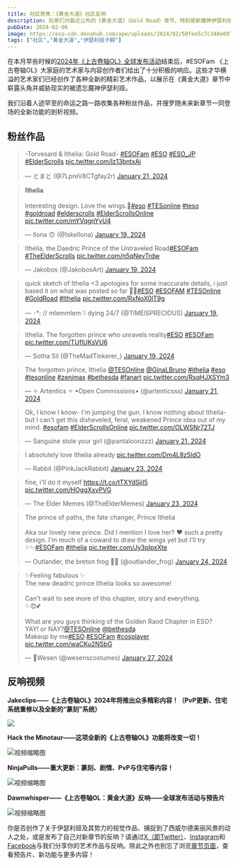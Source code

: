 ```yaml
---
title: 社区聚焦：《黄金大道》社区反响
description: 玩家们对最近公布的《黄金大道》（Gold Road）章节，特别是新魔神伊瑟利娅反响非常热烈。请在下方观看他们为此创作的各种粉丝作品与反响视频。
pubDate: 2024-02-06
image: https://eso-cdn.denohub.com/ape/uploads/2024/02/58fee5c7c348e097166ff46a976dbb07.jpg
tags: ["社区","黄金大道","伊瑟利娅子嗣"]
---
```


在本月早些时候的[2024年《上古卷轴OL》全球发布活动](/news/post/65399)结束后，#ESOFam
《上古卷轴OL》大家庭的艺术家与内容创作者们给出了十分积极的响应。这些才华横溢的艺术家们已经创作了各种全新的精彩艺术作品，以展示在《黄金大道》章节中崭露头角并威胁现实的被遗忘魔神伊瑟利娅。

我们沿着人迹罕至的命运之路一路收集各种粉丝作品，并搜罗随未来新章节一同登场的全新功能的剖析视频。

## 粉丝作品

> -Torvesard & Ithelia: Gold Road- [#ESOFam](https://twitter.com/hashtag/ESOFam?src=hash&ref_src=twsrc%5Etfw)
> [#ESO](https://twitter.com/hashtag/ESO?src=hash&ref_src=twsrc%5Etfw)
> [#ESO\_JP](https://twitter.com/hashtag/ESO_JP?src=hash&ref_src=twsrc%5Etfw)
> [#ElderScrolls](https://twitter.com/hashtag/ElderScrolls?src=hash&ref_src=twsrc%5Etfw)
> [pic.twitter.com/lz13bntxAi](https://t.co/lz13bntxAi)
>
> — とまと (@7LpreV8CTgfay2r)
> [January 21, 2024](https://twitter.com/7LpreV8CTgfay2r/status/1749033236431585342?ref_src=twsrc%5Etfw)

> 𝐈𝐭𝐡𝐞𝐥𝐢𝐚\
> \
> Interesting design. Love the wings.💎[#eso](https://twitter.com/hashtag/eso?src=hash&ref_src=twsrc%5Etfw)
> [#TESonline](https://twitter.com/hashtag/TESonline?src=hash&ref_src=twsrc%5Etfw)
> [#teso](https://twitter.com/hashtag/teso?src=hash&ref_src=twsrc%5Etfw)
> [#goldroad](https://twitter.com/hashtag/goldroad?src=hash&ref_src=twsrc%5Etfw)
> [#elderscrolls](https://twitter.com/hashtag/elderscrolls?src=hash&ref_src=twsrc%5Etfw)
> [#ElderScrollsOnline](https://twitter.com/hashtag/ElderScrollsOnline?src=hash&ref_src=twsrc%5Etfw)
> [pic.twitter.com/mYVqgnYyU4](https://t.co/mYVqgnYyU4)
>
> — Ilona 🙃 (@IskeIlona)
> [January 19, 2024](https://twitter.com/IskeIlona/status/1748299593819865430?ref_src=twsrc%5Etfw)

> Ithelia, the Daedric Prince of the Untraveled
> Road[#ESOFam](https://twitter.com/hashtag/ESOFam?src=hash&ref_src=twsrc%5Etfw)
> [#TheElderScrolls](https://twitter.com/hashtag/TheElderScrolls?src=hash&ref_src=twsrc%5Etfw)
> [pic.twitter.com/n5qNeyTrdw](https://t.co/n5qNeyTrdw)
>
> — Jakobos (@JakobosArt)
> [January 19, 2024](https://twitter.com/JakobosArt/status/1748369217446166891?ref_src=twsrc%5Etfw)

> quick sketch of Ithelia <3 apologies for some inaccurate details, i just based it on what was posted so far
> 🥹🥹[#ESO](https://twitter.com/hashtag/ESO?src=hash&ref_src=twsrc%5Etfw)
> [#ESOFAM](https://twitter.com/hashtag/ESOFAM?src=hash&ref_src=twsrc%5Etfw)
> [#TESOnline](https://twitter.com/hashtag/TESOnline?src=hash&ref_src=twsrc%5Etfw)
> [#GoldRoad](https://twitter.com/hashtag/GoldRoad?src=hash&ref_src=twsrc%5Etfw)
> [#Ithelia](https://twitter.com/hashtag/Ithelia?src=hash&ref_src=twsrc%5Etfw)
> [pic.twitter.com/RxNoX0lT9g](https://t.co/RxNoX0lT9g)
>
> — ･\*: // mlemmlem ❕❕ dying 24/7 (@TlMElSPREClOUS)
> [January 19, 2024](https://twitter.com/TlMElSPREClOUS/status/1748214808728727987?ref_src=twsrc%5Etfw)

> Ithelia. The forgotten prince who unravels reality[#ESO](https://twitter.com/hashtag/ESO?src=hash&ref_src=twsrc%5Etfw)
> [#ESOFam](https://twitter.com/hashtag/ESOFam?src=hash&ref_src=twsrc%5Etfw)
> [pic.twitter.com/TUflUKsVU6](https://t.co/TUflUKsVU6)
>
> — Sotha Sil (@TheMadTinkerer\_)
> [January 19, 2024](https://twitter.com/TheMadTinkerer_/status/1748412108834771211?ref_src=twsrc%5Etfw)

> The forgotten prince, Ithelia [@TESOnline](https://twitter.com/TESOnline?ref_src=twsrc%5Etfw)
> [@GinaLBruno](https://twitter.com/GinaLBruno?ref_src=twsrc%5Etfw)
> [#ithelia](https://twitter.com/hashtag/ithelia?src=hash&ref_src=twsrc%5Etfw)
> [#eso](https://twitter.com/hashtag/eso?src=hash&ref_src=twsrc%5Etfw)
> [#tesonline](https://twitter.com/hashtag/tesonline?src=hash&ref_src=twsrc%5Etfw)
> [#zenimax](https://twitter.com/hashtag/zenimax?src=hash&ref_src=twsrc%5Etfw)
> [#bethesda](https://twitter.com/hashtag/bethesda?src=hash&ref_src=twsrc%5Etfw)
> [#fanart](https://twitter.com/hashtag/fanart?src=hash&ref_src=twsrc%5Etfw)
> [pic.twitter.com/RsqHJXSYm3](https://t.co/RsqHJXSYm3)
>
> — ✧ Artentics ✧ •Open Commissions• (@artenticsss)
> [January 21, 2024](https://twitter.com/artenticsss/status/1749147073356657086?ref_src=twsrc%5Etfw)

> Ok, I know I know- I'm jumping the gun. I know nothing about Ithelia- but I can't get this disheveled, feral, weakened
> Prince idea out of my mind. [#esofam](https://twitter.com/hashtag/esofam?src=hash&ref_src=twsrc%5Etfw)
> [#ElderScrollsOnline](https://twitter.com/hashtag/ElderScrollsOnline?src=hash&ref_src=twsrc%5Etfw)
> [pic.twitter.com/OLWSNr72TJ](https://t.co/OLWSNr72TJ)
>
> — Sanguine stole your girl (@pantaloonzzz)
> [January 21, 2024](https://twitter.com/pantaloonzzz/status/1749122515744817532?ref_src=twsrc%5Etfw)

> I absolutely love Ithelia already [pic.twitter.com/Dm4L8z5ldO](https://t.co/Dm4L8z5ldO)
>
> — Rabbit (@PinkJackRabbit)
> [January 23, 2024](https://twitter.com/PinkJackRabbit/status/1749594747294167119?ref_src=twsrc%5Etfw)

> fine, i'll do it myself <https://t.co/tTXYdSjiI5> [pic.twitter.com/HOggXxvPVG](https://t.co/HOggXxvPVG)
>
> — The Elder Memes (@TheElderMemes)
> [January 23, 2024](https://twitter.com/TheElderMemes/status/1749840013339095364?ref_src=twsrc%5Etfw)

> The prince of paths, the fate changer, Prince Ithelia\
> \
> Aka our lovely new prince. Did I mention I love her? ❤️ such a pretty design. I'm much of a coward to draw the wings
> yet but I'll try ✨️✨️[#ESOFam](https://twitter.com/hashtag/ESOFam?src=hash&ref_src=twsrc%5Etfw)
> [#ithelia](https://twitter.com/hashtag/ithelia?src=hash&ref_src=twsrc%5Etfw)
> [pic.twitter.com/Jy3pIpxXte](https://t.co/Jy3pIpxXte)
>
> — Outlander, the breton frog 🐸✨ (@outlander\_frog)
> [January 24, 2024](https://twitter.com/outlander_frog/status/1750253700428226766?ref_src=twsrc%5Etfw)

> ✨Feeling fabulous ✨\
> The new deadric prince Ithelia looks so awesome!\
> \
> Can't wait to see more of this chapter, story and everything.\
> ✨😍💕\
> \
> What are you guys thinking of the Golden Raod Chapter in ESO?\
> YAY! or NAY?[@TESOnline](https://twitter.com/TESOnline?ref_src=twsrc%5Etfw)
> [@bethesda](https://twitter.com/bethesda?ref_src=twsrc%5Etfw)\
> Makeup by me[#ESO](https://twitter.com/hashtag/ESO?src=hash&ref_src=twsrc%5Etfw)
> [#ESOFam](https://twitter.com/hashtag/ESOFam?src=hash&ref_src=twsrc%5Etfw)
> [#cosplayer](https://twitter.com/hashtag/cosplayer?src=hash&ref_src=twsrc%5Etfw)
> [pic.twitter.com/waCKu2NSbG](https://t.co/waCKu2NSbG)
>
> — 🌸Wesen (@wesenscostumes)
> [January 27, 2024](https://twitter.com/wesenscostumes/status/1751283680255857002?ref_src=twsrc%5Etfw)

## 反响视频

**Jakeclips——《上古卷轴OL》2024年将推出众多精彩内容！（PvP更新、住宅系统重修以及全新的“篆刻”系统）**

![](https://eso-cdn.denohub.com/ape/uploads/2024/02/669334e2cfbe7257a9b85431e675091f.jpg)

**Hack the Minotaur——这项全新的《上古卷轴OL》功能将改变一切！**

![视频缩略图](https://i.ytimg.com/vi/CfAYWwuRuQY/maxresdefault.jpg)

**NinjaPulls——重大更新：篆刻、剧情、PvP与住宅等内容！**

![视频缩略图](https://i.ytimg.com/vi/zOjtU24Yp-A/maxresdefault.jpg)

**Dawnwhisper——《上古卷轴OL：黄金大道》反响——全球发布活动与预告片**

![视频缩略图](https://i.ytimg.com/vi/-dBLZjUp2bc/maxresdefault.jpg)

你是否创作了关于伊瑟利娅及其势力的视觉作品、捕捉到了西威尔德美丽风景的动人之处，或是发布了自己对新章节的反响？请通过[X（即Twitter）](https://twitter.com/TESOnline)、[Instagram](https://www.instagram.com/elderscrollsonline/)和[Facebook](https://www.facebook.com/elderscrollsonline)与我们分享你的艺术作品与反响。除此之外也别忘了浏览[章节页面](https://www.elderscrollsonline.com/cn/goldroad)，查看预告片、新功能与更多内容！
